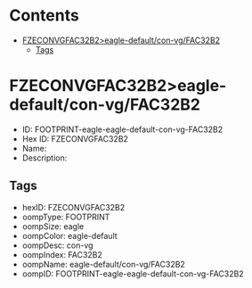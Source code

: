 



Contents
========

* [FZECONVGFAC32B2>eagle-default/con-vg/FAC32B2](#fzeconvgfac32b2eagle-defaultcon-vgfac32b2)
	* [Tags](#tags)

# FZECONVGFAC32B2>eagle-default/con-vg/FAC32B2

- ID: FOOTPRINT-eagle-eagle-default-con-vg-FAC32B2
- Hex ID: FZECONVGFAC32B2
- Name: 
- Description: 

## Tags

- hexID: FZECONVGFAC32B2
- oompType: FOOTPRINT
- oompSize: eagle
- oompColor: eagle-default
- oompDesc: con-vg
- oompIndex: FAC32B2
- oompName: eagle-default/con-vg/FAC32B2
- oompID: FOOTPRINT-eagle-eagle-default-con-vg-FAC32B2
